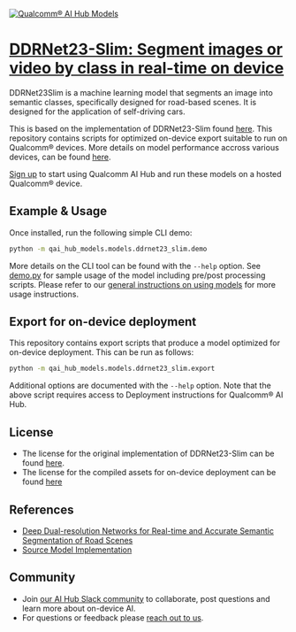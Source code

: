 [![Qualcomm® AI Hub Models](https://qaihub-public-assets.s3.us-west-2.amazonaws.com/qai-hub-models/quic-logo.jpg)](../../README.md)


# [DDRNet23-Slim: Segment images or video by class in real-time on device](https://aihub.qualcomm.com/models/ddrnet23_slim)

DDRNet23Slim is a machine learning model that segments an image into semantic classes, specifically designed for road-based scenes. It is designed for the application of self-driving cars.

This is based on the implementation of DDRNet23-Slim found [here](https://github.com/chenjun2hao/DDRNet.pytorch). This repository contains scripts for optimized on-device
export suitable to run on Qualcomm® devices. More details on model performance
accross various devices, can be found [here](https://aihub.qualcomm.com/models/ddrnet23_slim).

[Sign up](https://myaccount.qualcomm.com/signup) to start using Qualcomm AI Hub and run these models on a hosted Qualcomm® device.




## Example & Usage


Once installed, run the following simple CLI demo:

```bash
python -m qai_hub_models.models.ddrnet23_slim.demo
```
More details on the CLI tool can be found with the `--help` option. See
[demo.py](demo.py) for sample usage of the model including pre/post processing
scripts. Please refer to our [general instructions on using
models](../../../#getting-started) for more usage instructions.

## Export for on-device deployment

This repository contains export scripts that produce a model optimized for
on-device deployment. This can be run as follows:

```bash
python -m qai_hub_models.models.ddrnet23_slim.export
```
Additional options are documented with the `--help` option. Note that the above
script requires access to Deployment instructions for Qualcomm® AI Hub.


## License
* The license for the original implementation of DDRNet23-Slim can be found
  [here](https://github.com/chenjun2hao/DDRNet.pytorch/blob/main/LICENSE).
* The license for the compiled assets for on-device deployment can be found [here](https://qaihub-public-assets.s3.us-west-2.amazonaws.com/qai-hub-models/Qualcomm+AI+Hub+Proprietary+License.pdf)


## References
* [Deep Dual-resolution Networks for Real-time and Accurate Semantic Segmentation of Road Scenes](https://arxiv.org/abs/2101.06085)
* [Source Model Implementation](https://github.com/chenjun2hao/DDRNet.pytorch)



## Community
* Join [our AI Hub Slack community](https://aihub.qualcomm.com/community/slack) to collaborate, post questions and learn more about on-device AI.
* For questions or feedback please [reach out to us](mailto:ai-hub-support@qti.qualcomm.com).


